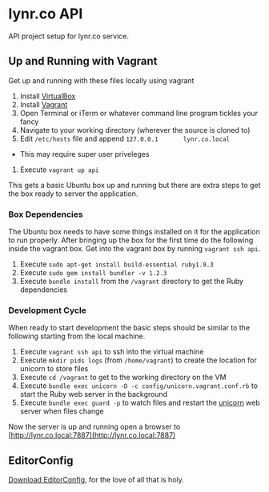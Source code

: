 # lynr.co API

API project setup for lynr.co service.

## Up and Running with Vagrant

Get up and running with these files locally using vagrant

1. Install [VirtualBox][vb]
1. Install [Vagrant][vagrant]
1. Open Terminal or iTerm or whatever command line program tickles your fancy
1. Navigate to your working directory (wherever the source is cloned to)
1. Edit `/etc/hosts` file and append `127.0.0.1       lynr.co.local`
  * This may require super user priveleges
1. Execute `vagrant up api`

This gets a basic Ubuntu box up and running but there are extra steps to get
the box ready to server the application.

### Box Dependencies

The Ubuntu box needs to have some things installed on it for the application to
run properly. After bringing up the box for the first time do the following inside
the vagrant box. Get into the vagrant box by running `vagrant ssh api`.

1. Execute `sudo apt-get install build-essential ruby1.9.3`
1. Execute `sudo gem install bundler -v 1.2.3`
1. Execute `bundle install` from the `/vagrant` directory to get the Ruby dependencies

### Development Cycle

When ready to start development the basic steps should be similar to the following
starting from the local machine.

1. Execute `vagrant ssh api` to ssh into the virtual machine
1. Execute `mkdir pids logs` (from `/home/vagrant`) to create the location for
   unicorn to store files
1. Execute `cd /vagrant` to get to the working directory on the VM
1. Execute `bundle exec unicorn -D -c config/unicorn.vagrant.conf.rb` to start
   the Ruby web server in the background
1. Execute `bundle exec guard -p` to watch files and restart the [unicorn][unicorn]
   web server when files change

Now the server is up and running open a browser to
[http://lynr.co.local:7887](http://lynr.co.local:7887)

## EditorConfig

[Download EditorConfig](http://editorconfig.org/#download), for the love of all that is holy.

[vagrant]: http://downloads.vagrantup.com
[vb]: https://www.virtualbox.org/wiki/Downloads
[puppet]: http://www.puppetlabs.com
[unicorn]: http://unicorn.bogomips.org

